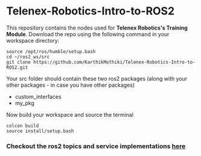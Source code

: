 # Telenex-Robotics-Intro-to-ROS2

This repository contains the nodes used for **Telenex Robotics's Training Module**. 
Download the repo using the following command in your workspace directory:
```
source /opt/ros/humble/setup.bash
cd ~/ros2_ws/src
git clone https://github.com/KarthikMothiki/Telenex-Robotics-Intro-to-ROS2.git
```
Your src folder should contain these two ros2 packages (along with your other packages - in case you have other packages)
- custom_interfaces
- my_pkg
  
Now build your workspace and source the terminal
```
colcon build
source install/setup.bash
```
### Checkout the ros2 topics and service implementations [here](https://github.com/KarthikMothiki/Telenex-Robotics-Intro-to-ROS2/tree/main/src/my_pkg)

